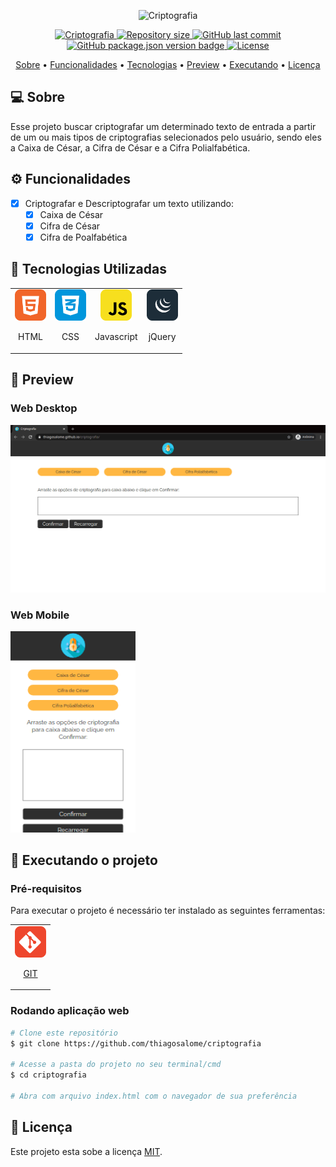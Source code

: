 <!-- Logo -->
<p align="center">
  <img src="./.github/logo.png" alt="Criptografia" title="Criptografia">
</p>

<!-- Badges -->
<p align="center">
  <a href="https://thiagosalome.github.io/dragon-crypt/dist/" target="_blank"><img alt="Criptografia" title="Criptografia" src="https://img.shields.io/badge/Aplica%C3%A7%C3%A3o-Criptografia-FFB742" />
  <img alt="Repository size" src="https://img.shields.io/github/repo-size/thiagosalome/criptografia?color=FFB742">
  <img alt="GitHub last commit" src="https://img.shields.io/github/last-commit/thiagosalome/criptografia?color=FFB742">
  <img alt="GitHub package.json version badge" src="https://img.shields.io/github/downloads/thiagosalome/criptografia/total?color=FFB742">
  <img alt="License" src="https://img.shields.io/badge/license-MIT-8257E5?color=FFB742">
</p>

<!-- Indice-->
<p align="center">
 <a href="#computer-sobre">Sobre</a> •
 <a href="#gear-funcionalidades">Funcionalidades</a> •
 <a href="#wrench-tecnologias-utilizadas">Tecnologias</a> •
 <a href="#movie_camera-preview">Preview</a> •
 <a href="#rocket-executando-o-projeto">Executando</a> •
 <a href="#memo-licença">Licença</a>
</p>

## :computer: Sobre

Esse projeto buscar criptografar um determinado texto de entrada a partir de um ou mais tipos de criptografias selecionados pelo usuário, sendo eles a Caixa de César, a Cifra de César e a Cifra Polialfabética.

## :gear: Funcionalidades

- [x] Criptografar e Descriptografar um texto utilizando:
  - [x] Caixa de César
  - [x] Cifra de César
  - [x] Cifra de Poalfabética

## :wrench: Tecnologias Utilizadas

<table>
  <tbody>
    <tr>
      <td align="center">
        <img src="https://raw.githubusercontent.com/thiagosalome/technologies-icons/master/html.png" width='50' alt="Pug">
        <p>HTML</p>
      </td>
      <td align="center">
        <img src="https://raw.githubusercontent.com/thiagosalome/technologies-icons/master/css.png" width='50' alt="SASS">
        <p>CSS</p>
      </td>
      <td align="center">
        <img src="https://raw.githubusercontent.com/thiagosalome/technologies-icons/master/javascript.png" width='50' alt="Javascript">
        <p>Javascript</p>
      </td>
      <td align="center">
        <img src="https://raw.githubusercontent.com/thiagosalome/technologies-icons/master/jquery.png" width='50' alt="Webpack">
        <p>jQuery</p>
      </td>
    </tr>
  </tbody>
</table>

## :movie_camera: Preview

### Web Desktop

<img src="./.github/preview-web-desktop.gif" alt="Preview Web Desktop" title="Preview Web Desktop">

### Web Mobile

<img width="200" src="./.github/preview-web-mobile.gif" alt="Preview Web Mobile" title="Preview Web Mobile">

## :rocket: Executando o projeto

### Pré-requisitos

Para executar o projeto é necessário ter instalado as seguintes ferramentas:

<table>
  <tbody>
    <tr>
      <td align="center">
        <a href='https://git-scm.com/downloads' target='_blank'>
          <img src="https://raw.githubusercontent.com/thiagosalome/technologies-icons/master/git.png" width='50' alt="GIT">
          <p>GIT</p>
        </a>
      </td>
    </tr>
  </tbody>
</table>

### Rodando aplicação web

```bash
# Clone este repositório
$ git clone https://github.com/thiagosalome/criptografia

# Acesse a pasta do projeto no seu terminal/cmd
$ cd criptografia

# Abra com arquivo index.html com o navegador de sua preferência
```

## :memo: Licença

Este projeto esta sobe a licença [MIT](./LICENCE).
